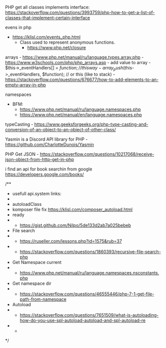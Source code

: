 PHP get all classes implements interface:
https://stackoverflow.com/questions/3993759/php-how-to-get-a-list-of-classes-that-implement-certain-interface

evens in php
 - https://klisl.com/events_php.html
    - Class used to represent anonymous functions. 
        - https://www.php.net/closure

arrays
    - https://www.php.net/manual/ru/language.types.array.php
    - https://www.w3schools.com/php/php_arrays.asp
    - add value to array
        - $this->_eventHandlers[] = $function; // this way 
        - array_push($this->_eventHandlers, $function); // or this (like to stack)
            - https://stackoverflow.com/questions/676677/how-to-add-elements-to-an-empty-array-in-php

namespaces
 - BFM:
    - https://www.php.net/manual/ru/language.namespaces.php
    - https://www.php.net/manual/en/language.namespaces.php

typeCasting
    - https://www.geeksforgeeks.org/php-type-casting-and-conversion-of-an-object-to-an-object-of-other-class/

Yasmin is a Discord API library for PHP
    - https://github.com/CharlotteDunois/Yasmin


PHP Get JSON
    - https://stackoverflow.com/questions/10217068/receive-json-object-from-http-get-in-php

i find an api for book searchin from google
     https://developers.google.com/books/

/**
* usefull api.system links:
* 
* autoloadClass
* komposer file fix https://klisl.com/composer_autoload.html
* ready 
* - https://gist.github.com/Nilpo/5de133d2ab7a025bebeb
* File search
* - https://ruseller.com/lessons.php?id=1575&rub=37
* - https://stackoverflow.com/questions/1860393/recursive-file-search-php
* Get Namespace current
* - https://www.php.net/manual/ru/language.namespaces.nsconstants.php
* Get namespace dir
* - https://stackoverflow.com/questions/46555446/php-7-1-get-file-path-from-namespace
* Autoload
* - https://stackoverflow.com/questions/7651509/what-is-autoloading-how-do-you-use-spl-autoload-autoload-and-spl-autoload-re
* - 
*/
